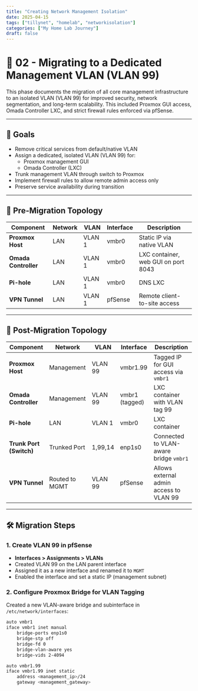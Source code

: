 ```yaml
---
title: "Creating Network Management Isolation"
date: 2025-04-15
tags: ["tillynet", "homelab", "networkisolation"]
categories: ["My Home Lab Journey"]
draft: false
---
```


# 🧠 02 - Migrating to a Dedicated Management VLAN (VLAN 99)

This phase documents the migration of all core management infrastructure to an isolated VLAN (VLAN 99) for improved security, network segmentation, and long-term scalability. This included Proxmox GUI access, Omada Controller LXC, and strict firewall rules enforced via pfSense.

---

## 🎯 Goals

- Remove critical services from default/native VLAN
- Assign a dedicated, isolated VLAN (VLAN 99) for:
  - Proxmox management GUI
  - Omada Controller (LXC)
- Trunk management VLAN through switch to Proxmox
- Implement firewall rules to allow remote admin access only
- Preserve service availability during transition

---

## 🧱 Pre-Migration Topology

| Component         | Network | VLAN  | Interface | Description                        |
|------------------|---------|-------|-----------|------------------------------------|
| **Proxmox Host**  | LAN     | VLAN 1| vmbr0     | Static IP via native VLAN          |
| **Omada Controller** | LAN | VLAN 1| vmbr0     | LXC container, web GUI on port 8043|
| **Pi-hole**       | LAN     | VLAN 1| vmbr0     | DNS LXC                            |
| **VPN Tunnel**    | LAN     | VLAN 1| pfSense   | Remote client-to-site access       |

---

## 🧠 Post-Migration Topology

| Component           | Network        | VLAN   | Interface     | Description                                  |
|--------------------|----------------|--------|---------------|----------------------------------------------|
| **Proxmox Host**    | Management     | VLAN 99| vmbr1.99      | Tagged IP for GUI access via `vmbr1`         |
| **Omada Controller**| Management     | VLAN 99| vmbr1 (tagged)| LXC container with VLAN tag 99               |
| **Pi-hole**         | LAN            | VLAN 1 | vmbr0         | LXC container                                |
| **Trunk Port (Switch)** | Trunked Port | 1,99,14| enp1s0         | Connected to VLAN-aware bridge `vmbr1`       |
| **VPN Tunnel**      | Routed to MGMT | VLAN 99| pfSense       | Allows external admin access to VLAN 99      |

---

## 🛠️ Migration Steps

### 1. Create VLAN 99 in pfSense

- **Interfaces > Assignments > VLANs**
- Created VLAN 99 on the LAN parent interface
- Assigned it as a new interface and renamed it to `MGMT`
- Enabled the interface and set a static IP (management subnet)

### 2. Configure Proxmox Bridge for VLAN Tagging

Created a new VLAN-aware bridge and subinterface in `/etc/network/interfaces`:

```bash
auto vmbr1
iface vmbr1 inet manual
    bridge-ports enp1s0
    bridge-stp off
    bridge-fd 0
    bridge-vlan-aware yes
    bridge-vids 2-4094

auto vmbr1.99
iface vmbr1.99 inet static
    address <management_ip>/24
    gateway <management_gateway>
